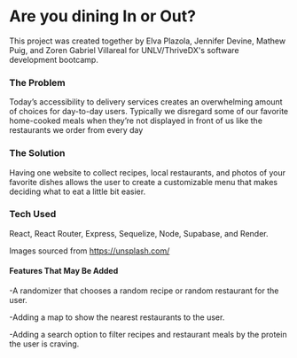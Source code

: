 # Are you dining In or Out?

This project was created together by Elva Plazola, Jennifer Devine, Mathew Puig, and Zoren Gabriel Villareal for UNLV/ThriveDX's software development bootcamp.

### The Problem

Today’s accessibility to delivery services creates an overwhelming
amount of choices for day-to-day users. Typically we disregard
some of our favorite home-cooked meals when they’re not
displayed in front of us like the restaurants we order from every
day

### The Solution

Having one website to collect recipes, local restaurants, and
photos of your favorite dishes allows the user to create a
customizable menu that makes deciding what to eat a little bit
easier.

### Tech Used

React, React Router, Express, Sequelize, Node, Supabase, and Render.

Images sourced from https://unsplash.com/

#### Features That May Be Added

-A randomizer that chooses a random recipe or random restaurant for the user.

-Adding a map to show the nearest restaurants to the user.

-Adding a search option to filter recipes and restaurant meals by the protein the user is craving.